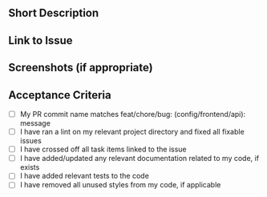 ## Short Description 

## Link to Issue

## Screenshots (if appropriate)

## Acceptance Criteria

- [ ] My PR commit name matches feat/chore/bug: (config/frontend/api): <verb> message
- [ ] I have ran a lint on my relevant project directory and fixed all fixable issues  
- [ ] I have crossed off all task items linked to the issue
- [ ] I have added/updated any relevant documentation related to my code, if exists
- [ ] I have added relevant tests to the code
- [ ] I have removed all unused styles from my code, if applicable
